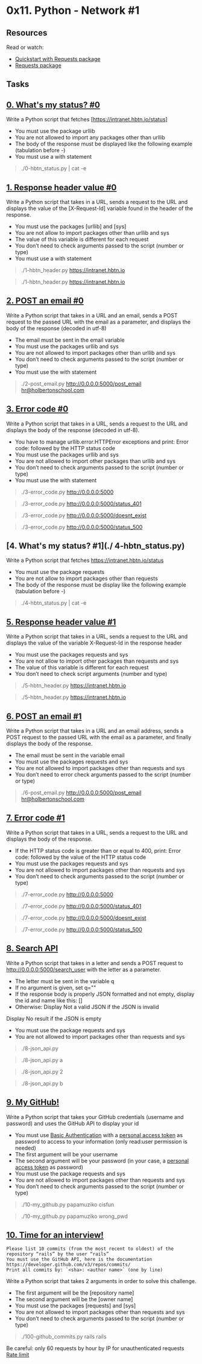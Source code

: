 # 0x11. Python - Network #1

## Resources
Read or watch:

* [Quickstart with Requests package](https://docs.python.org/3/howto/urllib2.html)
* [Requests package](https://docs.python-requests.org/en/master/)

## Tasks

## [0. What's my status? #0](./0-hbtn_status.py)
  Write a Python script that fetches [https://intranet.hbtn.io/status]

* You must use the package urllib
* You are not allowed to import any packages other than urllib
* The body of the response must be displayed like the following example (tabulation before -)
* You must use a with statement
> ./0-hbtn_status.py | cat -e

## [1. Response header value #0](./1-hbtn_header.py)
  Write a Python script that takes in a URL, sends a request to the URL and displays the value of the [X-Request-Id] variable found in the header of the response.

* You must use the packages [urllib] and [sys]
* You are not allow to import packages other than urllib and sys
* The value of this variable is different for each request
* You don’t need to check arguments passed to the script (number or type)
* You must use a with statement
> ./1-hbtn_header.py https://intranet.hbtn.io

> ./1-hbtn_header.py https://intranet.hbtn.io

## [2. POST an email #0](./2-post_email.py)
  Write a Python script that takes in a URL and an email, sends a POST request to the passed URL with the email as a parameter, and displays the body of the response (decoded in utf-8)

* The email must be sent in the email variable
* You must use the packages urllib and sys
* You are not allowed to import packages other than urllib and sys
* You don’t need to check arguments passed to the script (number or type)
* You must use the with statement
> ./2-post_email.py http://0.0.0.0:5000/post_email hr@holbertonschool.com

## [3. Error code #0](./3-error_code.py)
  Write a Python script that takes in a URL, sends a request to the URL and displays the body of the response (decoded in utf-8).

* You have to manage urllib.error.HTTPError exceptions and print: Error code: followed by the HTTP status code
* You must use the packages urllib and sys
* You are not allowed to import other packages than urllib and sys
* You don’t need to check arguments passed to the script (number or type)
* You must use the with statement
> ./3-error_code.py http://0.0.0.0:5000

> ./3-error_code.py http://0.0.0.0:5000/status_401

> ./3-error_code.py http://0.0.0.0:5000/doesnt_exist

> ./3-error_code.py http://0.0.0.0:5000/status_500

## [4. What's my status? #1](./ 4-hbtn_status.py)
  Write a Python script that fetches https://intranet.hbtn.io/status

* You must use the package requests
* You are not allow to import packages other than requests
* The body of the response must be display like the following example (tabulation before -)
> ./4-hbtn_status.py | cat -e

## [5. Response header value #1](./5-hbtn_header.py)
  Write a Python script that takes in a URL, sends a request to the URL and displays the value of the variable X-Request-Id in the response header

* You must use the packages requests and sys
* You are not allow to import other packages than requests and sys
* The value of this variable is different for each request
* You don’t need to check script arguments (number and type)
> ./5-hbtn_header.py https://intranet.hbtn.io

> ./5-hbtn_header.py https://intranet.hbtn.io

## [6. POST an email #1](./6-post_email.py)
  Write a Python script that takes in a URL and an email address, sends a POST request to the passed URL with the email as a parameter, and finally displays the body of the response.

* The email must be sent in the variable email
* You must use the packages requests and sys
* You are not allowed to import packages other than requests and sys
* You don’t need to error check arguments passed to the script (number or type)
> ./6-post_email.py http://0.0.0.0:5000/post_email hr@holbertonschool.com

## [7. Error code #1](./7-error_code.py)
  Write a Python script that takes in a URL, sends a request to the URL and displays the body of the response.

* If the HTTP status code is greater than or equal to 400, print: Error code: followed by the value of the HTTP status code
* You must use the packages requests and sys
* You are not allowed to import packages other than requests and sys
* You don’t need to check arguments passed to the script (number or type)
> ./7-error_code.py http://0.0.0.0:5000

> ./7-error_code.py http://0.0.0.0:5000/status_401

> ./7-error_code.py http://0.0.0.0:5000/doesnt_exist

> ./7-error_code.py http://0.0.0.0:5000/status_500

## [8. Search API](./8-json_api.py)
  Write a Python script that takes in a letter and sends a POST request to http://0.0.0.0:5000/search_user with the letter as a parameter.

* The letter must be sent in the variable q
* If no argument is given, set q=""
* If the response body is properly JSON formatted and not empty, display the id and name like this: [<id>] <name>
* Otherwise:
Display Not a valid JSON if the JSON is invalid

Display No result if the JSON is empty

* You must use the package requests and sys
* You are not allowed to import packages other than requests and sys
> ./8-json_api.py

> ./8-json_api.py a

> ./8-json_api.py 2

> ./8-json_api.py b


## [9. My GitHub!](./10-my_github.py)
  Write a Python script that takes your GitHub credentials (username and password) and uses the GitHub API to display your id

* You must use [Basic Authentication]() with a [personal access token]() as password to access to your information (only read:user permission is needed)
* The first argument will be your username
* The second argument will be your password (in your case, a [personal access token]() as password)
* You must use the package requests and sys
* You are not allowed to import packages other than requests and sys
* You don’t need to check arguments passed to the script (number or type)
> ./10-my_github.py papamuziko cisfun

> ./10-my_github.py papamuziko wrong_pwd

## [10. Time for an interview!](./)

```
Please list 10 commits (from the most recent to oldest) of the repository “rails” by the user “rails”
You must use the GitHub API, here is the documentation https://developer.github.com/v3/repos/commits/
Print all commits by: `<sha>: <author name>` (one by line)
```
  Write a Python script that takes 2 arguments in order to solve this challenge.

* The first argument will be the [repository name]
* The second argument will be the [owner name]
* You must use the packages [requests] and [sys]
* You are not allowed to import packages other than requests and sys
* You don’t need to check arguments passed to the script (number or type)
> ./100-github_commits.py rails rails

Be careful: only 60 requests by hour by IP for unauthenticated requests [Rate limit]()


